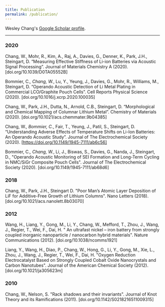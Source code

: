 ```yaml
---
title: Publication
permalink: /publication/
---
```


Wesley Chang's [Google Scholar profile](https://scholar.google.com/citations?user=HTB3a4sAAAAJ&hl=en&oi=ao).

<hr>


### 2020

Chang, W., Mohr, R., Kim, A., Raj, A., Davies, G., Denner, K., Park, J.H., Steingart, D. “Measuring Effective Stiffness of Li-ion Batteries via Acoustic Signal Processing”. Journal of Materials Chemistry A (2020). [doi.org/10.1039/D0TA05552B]

Bommier, C.*, Chang, W.*, Lu, Y., Yeung, J., Davies, G., Mohr, R., Williams, M., Steingart, D. “Operando Acoustic Detection of Li Metal Plating in Commercial LCO/Graphite Pouch Cells”. Cell Reports Physical Science (2020). [doi.org/10.1016/j.xcrp.2020.100035]

Chang, W., Park, J.H., Dutta, N., Arnold, C.B., Steingart, D. “Morphological and Chemical Mapping of Columnar Lithium Metal”. Chemistry of Materials (2020). [doi.org/10.1021/acs.chemmater.9b04385] 

Chang, W.*, Bommier, C.*, Fair, T., Yeung, J., Patil, S., Steingart, D. “Understanding Adverse Effects of Temperature Shifts on Li-Ion Batteries: An Operando Acoustic Study”. Journal of The Electrochemical Society (2020). [https://doi.org/10.1149/1945-7111/ab6c56]

Bommier, C.*, Chang, W.*, Li, J., Biswas, S., Davies, G., Nanda, J., Steingart, D., "Operando Acoustic Monitoring of SEI Formation and Long-Term
Cycling in NMC/SiGr Composite Pouch Cells". Journal of The Electrochemical Society (2020). [doi.org/10.1149/1945-7111/ab68d6]

### 2018
Chang, W., Park, J.H., Steingart D. "Poor Man’s Atomic Layer Deposition of LiF for Additive-Free Growth of Lithium Columns". Nano Letters (2018). [doi.org/10.1021/acs.nanolett.8b03070]

### 2012
Wang, H., Liang, Y., Gong, M., Li, Y., Chang, W., Mefford, T., Zhou, J., Wang, J., Regier, T., Wei, F., Dai, H. " An ultrafast nickel – iron battery from strongly
coupled inorganic nanoparticle / nanocarbon hybrid materials". Nature Communications (2012). [doi.org/10.1038/ncomms1921]

Liang, Y., Wang, H., Diao, P., Chang, W., Hong, G., Li, Y., Gong, M., Xie, L., Zhou, J., Wang, J., Regier, T., Wei, F., Dai, H. "Oxygen Reduction Electrocatalyst Based on Strongly Coupled Cobalt Oxide Nanocrystals and Carbon Nanotubes". Journal of the American Chemical Society (2012). [doi.org/10.1021/ja305623m]

### 2010
Chang, W., Nelson, S. "Rack shadows and their invariants". Journal of Knot Theory and its Ramifications (2011). [doi.org/10.1142/S0218216511009315]
